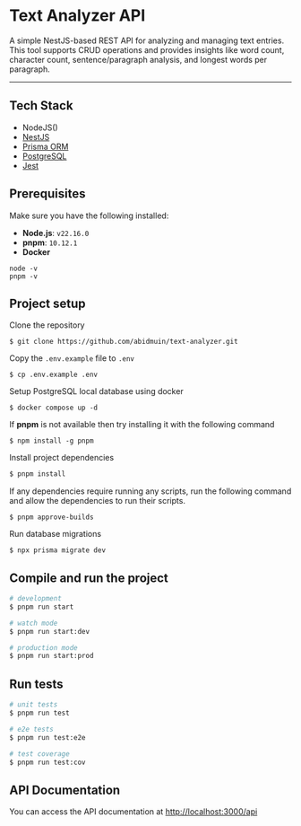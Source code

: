 # Text Analyzer API

A simple NestJS-based REST API for analyzing and managing text entries. This tool supports CRUD operations and provides
insights like word count, character count, sentence/paragraph analysis, and longest words per paragraph.

---

## Tech Stack

- NodeJS()
- [NestJS](https://nestjs.com/)
- [Prisma ORM](https://www.prisma.io/)
- [PostgreSQL](https://www.postgresql.org/)
- [Jest](https://jestjs.io/)

## Prerequisites

Make sure you have the following installed:

- **Node.js**: `v22.16.0`
- **pnpm**: `10.12.1`
- **Docker**

```shell
node -v
pnpm -v
````

## Project setup

Clone the repository

```shell
$ git clone https://github.com/abidmuin/text-analyzer.git
```

Copy the `.env.example` file to `.env`

```shell
$ cp .env.example .env
```

Setup PostgreSQL local database using docker

```shell
$ docker compose up -d
```

If **pnpm** is not available then try installing it with the following command

```shell
$ npm install -g pnpm
```

Install project dependencies

```bash
$ pnpm install
```

If any dependencies require running any scripts, run the following command and allow the dependencies to run their
scripts.

```shell
$ pnpm approve-builds
```

Run database migrations

```shell
$ npx prisma migrate dev
```

## Compile and run the project

```bash
# development
$ pnpm run start

# watch mode
$ pnpm run start:dev

# production mode
$ pnpm run start:prod
```

## Run tests

```bash
# unit tests
$ pnpm run test

# e2e tests
$ pnpm run test:e2e

# test coverage
$ pnpm run test:cov
```

## API Documentation

You can access the API documentation at [http://localhost:3000/api](http://localhost:3000/api)
